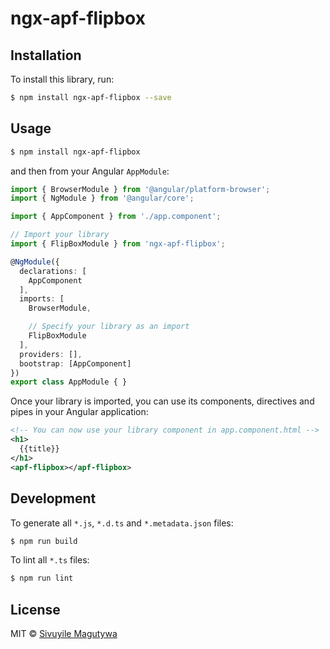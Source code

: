 # ngx-apf-flipbox

## Installation

To install this library, run:

```bash
$ npm install ngx-apf-flipbox --save
```

## Usage

```bash
$ npm install ngx-apf-flipbox
```

and then from your Angular `AppModule`:

```typescript
import { BrowserModule } from '@angular/platform-browser';
import { NgModule } from '@angular/core';

import { AppComponent } from './app.component';

// Import your library
import { FlipBoxModule } from 'ngx-apf-flipbox';

@NgModule({
  declarations: [
    AppComponent
  ],
  imports: [
    BrowserModule,

    // Specify your library as an import
    FlipBoxModule
  ],
  providers: [],
  bootstrap: [AppComponent]
})
export class AppModule { }
```

Once your library is imported, you can use its components, directives and pipes in your Angular application:

```xml
<!-- You can now use your library component in app.component.html -->
<h1>
  {{title}}
</h1>
<apf-flipbox></apf-flipbox>
```

## Development

To generate all `*.js`, `*.d.ts` and `*.metadata.json` files:

```bash
$ npm run build
```

To lint all `*.ts` files:

```bash
$ npm run lint
```

## License

MIT © [Sivuyile Magutywa](mailto:s.magutywa@applicafro.co.za)
